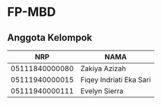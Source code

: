 # FP-MBD
## Anggota Kelompok ##

NRP | NAMA
------------- | -------------
05111840000080  | Zakiya Azizah
05111940000015  | Fiqey Indriati Eka Sari
05111940000111  | Evelyn Sierra
